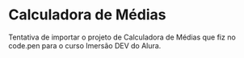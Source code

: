 # Calculadora de Médias

Tentativa de importar o projeto de Calculadora de Médias que fiz no code.pen para o curso Imersão DEV do Alura.

